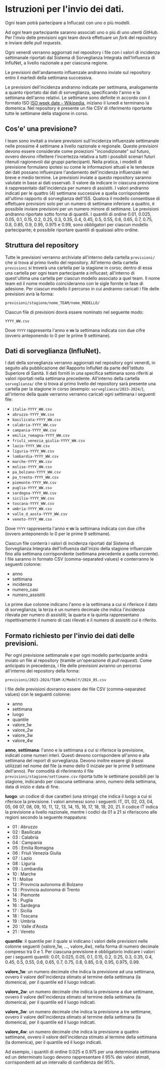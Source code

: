 # Istruzioni per l'invio dei dati.


Ogni team potrà partecipare a Influcast con uno o più modelli.


Ad ogni team partecipante saranno associati uno o più di uno utenti _GitHub_. Per l'invio delle previsioni ogni team dovrà effettuare un _fork_ del repository e inviare delle _pull requests_.


Ogni venerdì verranno aggiornati nel repository i file con i valori di incidenza settimanale riportati dal Sistema di Sorveglianza Integrata dell’Influenza di InfluNet, a livello nazionale a per ciascuna regione.


Le previsioni dell'andamento influenzale andranno inviate sul repository entro il martedì della settimana successiva.


Le previsioni dell'incidenza andranno indicate per settimana, analogamente a quanto riportato dai dati di sorveglianza, specificando l'anno e la settimana dell'anno relativi.
Le settimane sono definite in accordo con il formato ISO [ISO week date - Wikipedia](https://en.wikipedia.org/wiki/ISO_week_date), iniziano il lunedì e terminano la domenica.
Nel repository è presente un file CSV di riferimento riportante tutte le settimane della stagione in corso.


## Cos'e' una previsione?
I team sono invitati a inviare previsioni sull'incidenza influenzale settimanale nelle prossime 4 settimane a livello nazionale e regionale. Queste previsioni devono essere considerate come proiezioni "incondizionate" sul futuro, ovvero devono riflettere l'incertezza relativa a tutti i possibili scenari futuri ritenuti ragionevoli dai gruppi partecipanti. Nella pratica, i modelli di previsione formulano ipotesi su come le informazioni attuali e le tendenze dei dati possano influenzare l'andamento dell'incidenza influenzale nel breve e medio termine. Le previsioni inviate a questo repository saranno valutate in base ai dati osservati.
Il valore da indicare in ciascuna previsione è rappresentato dall'incidenza per numero di assistiti. 
I valori andranno indicati per le quattro (4) settimane successive a quella corrispondente all'ultimo rapporto di sorveglianza dell'ISS. Qualora il modello consentisse di effettuare previsioni solo per un numero di settimane inferiore a quattro, è possibile inviare previsioni per un numero minore di settimane.
Le previsioni andranno riportate sotto forma di quantili. I quantili di ordine 0.01, 0.025, 0.05, 0.1, 0.15, 0.2, 0.25, 0.3, 0.35, 0.4, 0.45, 0.5, 0.55, 0.6, 0.65, 0.7, 0.75, 0.8, 0.85, 0.9, 0.95, 0.975 e 0.99, sono obbligatori per ciascun modello partecipante; è possibile riportare quantili di qualsiasi altro ordine.


## Struttura del repository 
Tutte le previsioni verranno archiviate all'interno della cartella `previsioni/` che si trova al primo livello del repository. All'interno della cartella `previsioni` si troverà una cartella per la stagione in corso; dentro di essa una cartella per ogni team partecipante a influcast; all'interno di quest'ultima una cartella per ciascun modello associato a quel team. Il nome team ed il nome modello coincideranno con le sigle fornite in fase di adesione. Per ciascun modello il percorso in cui andranno caricati i file delle previsioni avrà la forma: 

`previsioni/stagione/nome_TEAM/nome_MODELLO/`

Ciascun file di previsioni dovrà essere nominato nel seguente modo:

`YYYY_WW.csv`

Dove `YYYY` rappresenta l'anno e `WW` la settimana indicata con due cifre (ovvero anteponendo lo 0 per le prime 9 settimane).


## Dati di sorveglianza (InfluNet).
I dati della sorveglianza verranno aggiornati nel repository ogni venerdì, in seguito alla pubblicazione del Rapporto InfluNet da parte dell'Istituto Superiore di Sanità. Il dati forniti in una specifica settimana sono riferiti ai valori riportati nella settimana precedente.
All'interno della cartella `sorveglianza/` che si trova al primo livello del repository sarà presente una cartella per la stagione in corso (esempio: `sorveglianza/2023-2024/`), all'interno della quale verranno verranno caricati ogni settimana i seguenti file:

- `italia-YYYY_WW.csv`
- `abruzzo-YYYY_WW.csv`
- `basilicata-YYYY_WW.csv`
- `calabria-YYYY_WW.csv`
- `campania-YYYY_WW.csv`
- `emilia_romagna-YYYY_WW.csv`
- `friuli_venezia_giulia-YYYY_WW.csv`
- `lazio-YYYY_WW.csv`
- `liguria-YYYY_WW.csv`
- `lombardia-YYYY_WW.csv`
- `marche-YYYY_WW.csv`
- `molise-YYYY_WW.csv`
- `pa_bolzano-YYYY_WW.csv`
- `pa_trento-YYYY_WW.csv`
- `piemonte-YYYY_WW.csv`
- `puglia-YYYY_WW.csv`
- `sardegna-YYYY_WW.csv`
- `sicilia-YYYY_WW.csv`
- `toscana-YYYY_WW.csv`
- `umbria-YYYY_WW.csv`
- `valle_d_aosta-YYYY_WW.csv`
- `veneto-YYYY_WW.csv`

Dove `YYYY` rappresenta l'anno e `WW` la settimana indicata con due cifre (ovvero anteponendo lo 0 per le prime 9 settimane). 


Ciascun file conterrà i valori di incidenza riportati dal Sistema di Sorveglianza Integrata dell’Influenza dall'inizio della stagione influenzale fino alla settimana corrispondente (settimana precedente a quella corrente).
I file saranno in formato CSV (comma-separated values) e conterranno le seguenti colonne:

- anno
- settimana
- incidenza
- numero_casi
- numero_assistiti

Le prime due colonne indicano l'anno e la settimana a cui si riferisce il dato di sorveglianza; la terza è un numero decimale che indica l'incidenza rilevata per numero di assistiti; la quarta e la quinta rappresentano rispettivamente il numero di casi rilevati e il numero di assistiti cui è riferito. 


## Formato richiesto per l'invio dei dati delle previsioni. 
Per ogni previsione settimanale e per ogni modello partecipante andrà inviato un file al repository (tramite un'operazione di _pull request_). Come anticipato in precedenza, i file delle previsioni avranno un percorso all'interno del repository della forma:

`previsioni/2023-2024/TEAM-X/ModelY/2024_05.csv`

I file delle previsioni dovranno essere dei file CSV (comma-separated values) con le seguenti colonne:

- anno
- settimana
- luogo
- quantile
- valore_1w
- valore_2w
- valore_3w
- valore_4w


__anno__, __settimana__: l'anno e la settimana a cui si riferisce la previsione, indicati come numeri interi. Questi devono corrispondere all'anno e alla settimana del report di sorveglianza. Devono inoltre essere gli stessi utilizzati nel nome del file (a meno dello 0 iniziale per le prime 9 settimane dell'anno).
Per comodità di riferimento il file `previsioni/stagione/settimane.csv` riporta tutte le settimane possibili per la stagione, indicando per ciascuna settimana: anno, numero della settimana, data di inizio e data di fine. 


__luogo__: un codice di due caratteri (una stringa) che indica il luogo a cui si riferisce la previsione. I valori ammessi sono i seguenti: IT, 01, 02, 03, 04, 05, 06 07, 08, 09, 10, 11, 12, 13, 14, 15, 16, 17, 18, 19, 20, 21. Il codice IT indica la previsione a livello nazionale, mentre i codici da 01 a 21 si riferiscono alle regioni secondo la seguente mappatura:

- 01 : Abruzzo
- 02 : Basilicata
- 03 : Calabria
- 04 : Campania
- 05 : Emilia Romagna
- 06 : Friuli Venezia Giulia
- 07 : Lazio
- 08 : Liguria
- 09 : Lombardia
- 10 : Marche
- 11 : Molise
- 12 : Provincia autonoma di Bolzano
- 13 : Provincia autonoma di Trento
- 14 : Piemonte
- 15 : Puglia
- 16 : Sardegna
- 17 : Sicilia
- 18 : Toscana
- 19 : Umbria
- 20 : Valle d'Aosta
- 21 : Veneto


__quantile__: il quantile per il quale si indicano i valori delle previsioni nelle colonne seguenti (valore_1w, …, valore_4w), nella forma di numero decimale compreso tra 0 e 1. Per ciascuna previsione è obbligatorio indicare i valori per i seguenti quantili: 0.01, 0.025, 0.05, 0.1, 0.15, 0.2, 0.25, 0.3, 0.35, 0.4, 0.45, 0.5, 0.55, 0.6, 0.65, 0.7, 0.75, 0.8, 0.85, 0.9, 0.95, 0.975, 0.99.


__valore_1w__: un numero decimale che indica la previsione ad una settimana, ovvero il valore dell'incidenza stimato al termine della settimana (la domenica), per il quantile ed il luogo indicati. 


__valore_2w__: un numero decimale che indica la previsione a due settimane, ovvero il valore dell'incidenza stimato al termine della settimana (la domenica), per il quantile ed il luogo indicati. 


__valore_3w__: un numero decimale che indica la previsione a tre settimane, ovvero il valore dell'incidenza stimato al termine della settimana (la domenica), per il quantile ed il luogo indicati. 


__valore_4w__: un numero decimale che indica la previsione a quattro settimane, ovvero il valore dell'incidenza stimato al termine della settimana (la domenica), per il quantile ed il luogo indicati. 


Ad esempio, i quantili di ordine 0.025 e 0.975 per una determinata settimana ed un determinato luogo devono rappresentare il 95% dei valori stimati, corrispondenti ad un intervallo di confidenza del 95%.


